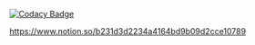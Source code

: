 [![Codacy Badge](https://app.codacy.com/project/badge/Grade/6345443070a641eb86ecd7cc07797635)](https://www.codacy.com?utm_source=github.com&amp;utm_medium=referral&amp;utm_content=howkawgew/PlasmoMKOVoteBot&amp;utm_campaign=Badge_Grade)

https://www.notion.so/b231d3d2234a4164bd9b09d2cce10789
